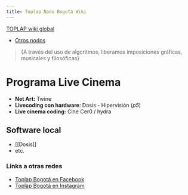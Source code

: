 ```yaml
---
title: Toplap Nodo Bogotá Wiki
---
```

[TOPLAP wiki global](https://toplap.org/wiki/Main_Page)
* [Otros nodos](https://blog.toplap.org/nodes/)

> {A través del uso de algoritmos, liberamos imposiciones gráficas, musicales y filosóficas}


# Programa Live Cinema

* **Net Art:** Twine
* **Livecoding con hardware**: Dosis - Hipervisión (*p5*)
* **Live cinema coding:** Cine Cer0 / hydra

## Software local
* [[Dosis]]
* etc.

### Links a otras redes
* [Toplap Bogotá en Facebook](https://www.facebook.com/groups/626111581071250/)
* [Toplap Bogotá en Instagram](https://www.instagram.com/toplapbogota/?hl=en)
